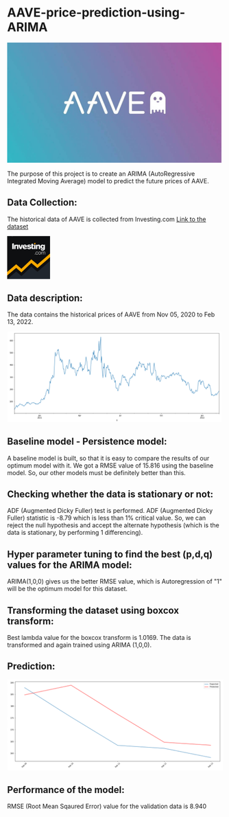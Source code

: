 # AAVE-price-prediction-using-ARIMA

<img src="https://github.com/hariPrasadCoder/AAVE-price-prediction-using-ARIMA/blob/main/images/AAVE.jpg" width="500">

The purpose of this project is to create an ARIMA (AutoRegressive Integrated Moving Average) model to predict the future prices of AAVE.

## Data Collection:

The historical data of AAVE is collected from Investing.com [Link to the dataset](https://www.investing.com/crypto/aave/historical-data)

<img src="https://github.com/hariPrasadCoder/AAVE-price-prediction-using-ARIMA/blob/main/images/Investing.png" width="100">

## Data description:

The data contains the historical prices of AAVE from Nov 05, 2020 to Feb 13, 2022.

<img src="https://github.com/hariPrasadCoder/AAVE-price-prediction-using-ARIMA/blob/main/images/AAVE%20price%20trend.png" width="500">

## Baseline model - Persistence model:

A baseline model is built, so that it is easy to compare the results of our optimum model with it. We got a RMSE value of 15.816 using the baseline model. So, our other models must be definitely better than this.

## Checking whether the data is stationary or not:

ADF (Augmented Dicky Fuller) test is performed. ADF (Augmented Dicky Fuller) statistic is -8.79 which is less than 1% critical value. So, we can reject the null hypothesis and accept the alternate hypothesis (which is the data is stationary, by performing 1 differencing).

## Hyper parameter tuning to find the best (p,d,q) values for the ARIMA model:

ARIMA(1,0,0) gives us the better RMSE value, which is Autoregression of "1" will be the optimum model for this dataset.

## Transforming the dataset using boxcox transform:

Best lambda value for the boxcox transform is 1.0169. The data is transformed and again trained using ARIMA (1,0,0).

## Prediction:

<img src="https://github.com/hariPrasadCoder/AAVE-price-prediction-using-ARIMA/blob/main/images/prediction.png" width="1000">

## Performance of the model:

RMSE (Root Mean Sqaured Error) value for the validation data is 8.940




